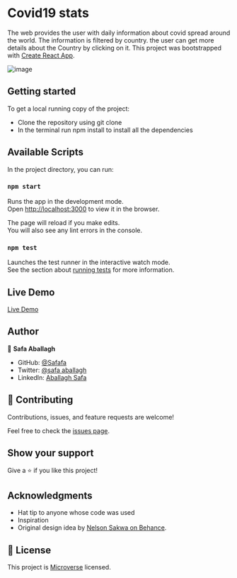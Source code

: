 # Covid19 stats
The web provides the user with daily information about covid spread around the world. The information is filtered by country. the user can get more details about the Country by clicking on it. 
This project was bootstrapped with [Create React App](https://github.com/facebook/create-react-app).

![image](https://user-images.githubusercontent.com/43698511/137317616-82f7e1a9-fc8c-44d4-a030-6d13d6166edb.png)

## Getting started 
 To get a local running copy of the project:
 
 - Clone the repository using git clone
 - In the terminal run npm install to install all the dependencies


## Available Scripts

In the project directory, you can run:

### `npm start`

Runs the app in the development mode.\
Open [http://localhost:3000](http://localhost:3000) to view it in the browser.

The page will reload if you make edits.\
You will also see any lint errors in the console.

### `npm test`

Launches the test runner in the interactive watch mode.\
See the section about [running tests](https://facebook.github.io/create-react-app/docs/running-tests) for more information.


## Live Demo
[Live Demo](https://loving-thompson-320b37.netlify.app/)

## Author

👤 **Safa Aballagh**

- GitHub: [@Safafa](https://github.com/safafa)
- Twitter: [@safa aballagh](https://twitter.com/Aballagh_S)
- LinkedIn: [Aballagh Safa](https://www.linkedin.com/in/aballaghsafa/)


## 🤝 Contributing

Contributions, issues, and feature requests are welcome!

Feel free to check the [issues page](https://github.com/safafa/react-capstone/issues).

## Show your support

Give a ⭐️ if you like this project!

## Acknowledgments

- Hat tip to anyone whose code was used
- Inspiration
- Original design idea by [Nelson Sakwa on Behance](https://www.behance.net/sakwadesignstudio).

## 📝 License

This project is [Microverse](https://www.microverse.org/) licensed.
